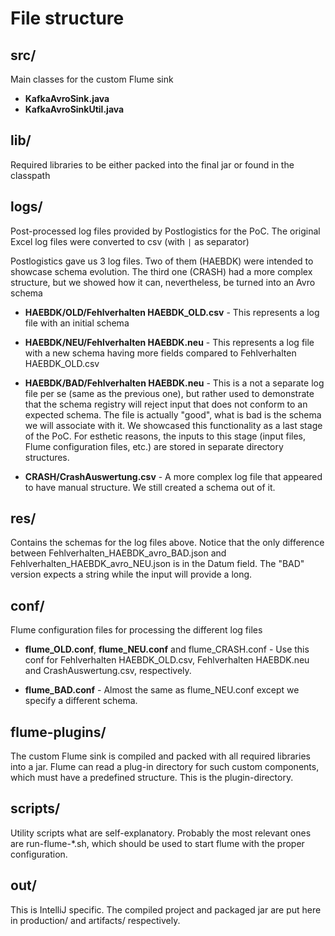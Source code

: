 # File structure

## src/

Main classes for the custom Flume sink

- **KafkaAvroSink.java**
- **KafkaAvroSinkUtil.java**

## lib/

Required libraries to be either packed into the final jar or found in the classpath

## logs/

Post-processed log files provided by Postlogistics for the PoC. The original Excel log files were converted to csv (with `|` as separator)

Postlogistics gave us 3 log files. Two of them (HAEBDK) were intended to showcase schema evolution. The third one (CRASH) had a more complex structure, but we showed how it can, nevertheless, be turned into an Avro schema

- **HAEBDK/OLD/Fehlverhalten HAEBDK_OLD.csv** - This represents a log file with an initial schema

- **HAEBDK/NEU/Fehlverhalten HAEBDK.neu** - This represents a log file with a new schema having more fields compared to Fehlverhalten HAEBDK_OLD.csv

- **HAEBDK/BAD/Fehlverhalten HAEBDK.neu** - This is a not a separate log file per se (same as the previous one), but rather used to demonstrate that the schema registry will reject input that does not conform to an expected schema. The file is actually "good", what is bad is the schema we will associate with it. We showcased this functionality as a last stage of the PoC. For esthetic reasons, the inputs to this stage (input files, Flume configuration files, etc.) are stored in separate directory structures.

- **CRASH/CrashAuswertung.csv** - A more complex log file that appeared to have manual structure. We still created a schema out of it.

## res/
Contains the schemas for the log files above. Notice that the only difference between Fehlverhalten_HAEBDK_avro_BAD.json and Fehlverhalten_HAEBDK_avro_NEU.json is in the Datum field. The "BAD" version expects a string while the input will provide a long.

## conf/

Flume configuration files for processing the different log files

- **flume_OLD.conf**, **flume_NEU.conf** and flume_CRASH.conf  - Use this conf for Fehlverhalten HAEBDK_OLD.csv, Fehlverhalten HAEBDK.neu and CrashAuswertung.csv, respectively.

- **flume_BAD.conf** - Almost the same as flume_NEU.conf except we specify a different schema.

## flume-plugins/

The custom Flume sink is compiled and packed with all required libraries into a jar. Flume can read a plug-in directory for such custom components, which must have a predefined structure. This is the plugin-directory.

## scripts/

  Utility scripts what are self-explanatory. Probably the most relevant ones are run-flume-*.sh, which should be used to start flume with the proper configuration.

## out/

  This is IntelliJ specific. The compiled project and packaged jar are put here in production/ and artifacts/ respectively.
